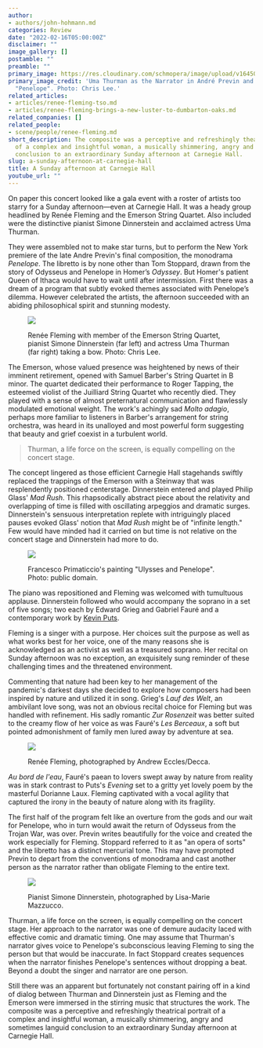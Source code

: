 ```yaml
---
author:
- authors/john-hohmann.md
categories: Review
date: "2022-02-16T05:00:00Z"
disclaimer: ""
image_gallery: []
postamble: ""
preamble: ""
primary_image: https://res.cloudinary.com/schmopera/image/upload/v1645020381/media/2022/02/sqSundayCarnegie_Thurman.jpg_udtfpl.jpg
primary_image_credit: 'Uma Thurman as the Narrator in André Previn and Tom Stoppard''s
  "Penelope". Photo: Chris Lee.'
related_articles:
- articles/renee-fleming-tso.md
- articles/renee-fleming-brings-a-new-luster-to-dumbarton-oaks.md
related_companies: []
related_people:
- scene/people/renee-fleming.md
short_description: The composite was a perceptive and refreshingly theatrical portrait
  of a complex and insightful woman, a musically shimmering, angry and sometimes languid
  conclusion to an extraordinary Sunday afternoon at Carnegie Hall.
slug: a-sunday-afternoon-at-carnegie-hall
title: A Sunday afternoon at Carnegie Hall
youtube_url: ""
---
```

On paper this concert looked like a gala event with a roster of artists too starry for a Sunday afternoon—even at Carnegie Hall. It was a heady group headlined by Renée Fleming and the Emerson String Quartet. Also included were the distinctive pianist Simone Dinnerstein and acclaimed actress Uma Thurman.

They were assembled not to make star turns, but to perform the New York premiere of the late Andre Previn's final composition, the monodrama _Penelope_. The libretto is by none other than Tom Stoppard, drawn from the story of Odysseus and Penelope in Homer’s _Odyssey_. But Homer's patient Queen of Ithaca would have to wait until after intermission. First there was a dream of a program that subtly evoked themes associated with Penelope’s dilemma. However celebrated the artists, the afternoon succeeded with an abiding philosophical spirit and stunning modesty.

<figure data-type="image">

![](https://res.cloudinary.com/schmopera/image/upload/v1645020456/media/2022/02/SundayCarnegie_tutti_mjmsfi.jpg)

<figcaption>Renée Fleming with member of the Emerson String Quartet, pianist Simone Dinnerstein (far left) and actress Uma Thurman (far right) taking a bow. Photo: Chris Lee.</figcaption>  
</figure>

The Emerson, whose valued presence was heightened by news of their imminent retirement, opened with Samuel Barber's String Quartet in B minor. The quartet dedicated their performance to Roger Tapping, the esteemed violist of the Juilliard String Quartet who recently died. They played with a sense of almost preternatural communication and flawlessly modulated emotional weight. The work's achingly sad _Molto adagio_, perhaps more familiar to listeners in Barber's arrangement for string orchestra, was heard in its unalloyed and most powerful form suggesting that beauty and grief coexist in a turbulent world.

> Thurman, a life force on the screen, is equally compelling on the concert stage.

The concept lingered as those efficient Carnegie Hall stagehands swiftly replaced the trappings of the Emerson with a Steinway that was resplendently positioned centerstage. Dinnerstein entered and played Philip Glass' _Mad Rush_. This rhapsodically abstract piece about the relativity and overlapping of time is filled with oscillating arpeggios and dramatic surges. Dinnerstein's sensuous interpretation replete with intriguingly placed pauses evoked Glass' notion that _Mad Rush_ might be of "infinite length." Few would have minded had it carried on but time is not relative on the concert stage and Dinnerstein had more to do.

<figure data-type="image">

![](https://res.cloudinary.com/schmopera/image/upload/v1645020540/media/2022/02/Francesco_Primaticcio_fk6krf.jpg)

<figcaption>Francesco Primaticcio's painting "Ulysses and Penelope". Photo: public domain.</figcaption>  
</figure>

The piano was repositioned and Fleming was welcomed with tumultuous applause. Dinnerstein followed who would accompany the soprano in a set of five songs; two each by Edward Grieg and Gabriel Fauré and a contemporary work by [Kevin Puts](/kevin-puts-i-know-who-i-am-as-a-composer/).

Fleming is a singer with a purpose. Her choices suit the purpose as well as what works best for her voice, one of the many reasons she is acknowledged as an activist as well as a treasured soprano. Her recital on Sunday afternoon was no exception, an exquisitely sung reminder of these challenging times and the threatened environment.

Commenting that nature had been key to her management of the pandemic's darkest days she decided to explore how composers had been inspired by nature and utilized it in song. Grieg's _Lauf des Welt_, an ambivilant love song, was not an obvious recital choice for Fleming but was handled with refinement. His sadly romantic _Zur Rosenzeit_ was better suited to the creamy flow of her voice as was Fauré's _Les Berceaux_, a soft but pointed admonishment of family men lured away by adventure at sea.

<figure data-type="image">

![](https://res.cloudinary.com/schmopera/image/upload/v1645020582/media/2022/02/Renee_Fleming_AndrewEccles_ttbfbt.jpg)

<figcaption>Renée Fleming, photographed by Andrew Eccles/Decca.</figcaption>  
</figure>

_Au bord de l'eau_, Fauré's paean to lovers swept away by nature from reality was in stark contrast to Puts's _Evening_ set to a gritty yet lovely poem by the masterful Dorianne Laux. Fleming captivated with a vocal agility that captured the irony in the beauty of nature along with its fragility.

The first half of the program felt like an overture from the gods and our wait for Penelope, who in turn would await the return of Odysseus from the Trojan War, was over. Previn writes beautifully for the voice and created the work especially for Fleming. Stoppard referred to it as "an opera of sorts" and the libretto has a distinct mercurial tone. This may have prompted Previn to depart from the conventions of monodrama and cast another person as the narrator rather than obligate Fleming to the entire text.

<figure data-type="image">

![](https://res.cloudinary.com/schmopera/image/upload/v1645020622/media/2022/02/SDinnerstein_Lisa-MarieMazzucco_ii8vq1.jpg)

<figcaption>Pianist Simone Dinnerstein, photographed by Lisa-Marie Mazzucco.</figcaption>  
</figure>

Thurman, a life force on the screen, is equally compelling on the concert stage. Her approach to the narrator was one of demure audacity laced with effective comic and  dramatic timing. One may assume that Thurman's narrator gives voice to Penelope's subconscious leaving Fleming to sing the person but that would be inaccurate. In fact Stoppard creates sequences when the narrator finishes Penelope's sentences without dropping a beat. Beyond a doubt the singer and narrator are one person.

Still there was an apparent but fortunately not constant pairing off in a kind of dialog between Thurman and Dinnerstein just as Fleming and the Emerson were immersed in the stirring music that structures the work. The composite was a perceptive and refreshingly theatrical portrait of a complex and insightful woman, a musically shimmering, angry and sometimes languid conclusion to an extraordinary Sunday afternoon at Carnegie Hall.